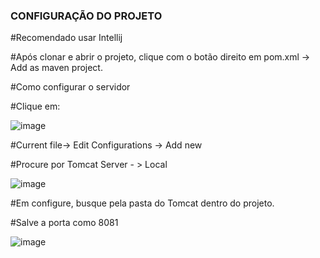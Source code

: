 ### CONFIGURAÇÃO DO PROJETO

#Recomendado usar Intellij

#Após clonar e abrir o projeto, clique com o botão direito em pom.xml -> Add as maven project.

#Como configurar o servidor

#Clique em:

![image](https://github.com/user-attachments/assets/5e3fcb7e-ca0c-40ec-ba8a-f2025290d291)

#Current file-> Edit Configurations -> Add new

#Procure por Tomcat Server - > Local

![image](https://github.com/user-attachments/assets/1d08dca6-61b5-485b-ad5e-caf21e9829d2)

#Em configure, busque pela pasta do Tomcat dentro do projeto.

#Salve a porta como 8081

![image](https://github.com/user-attachments/assets/5e54a258-e4ba-4194-afa9-6e1e08b2122e)








